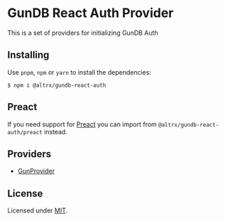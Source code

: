 # GunDB React Auth Provider

This is a set of providers for initializing GunDB Auth

## Installing

Use `pnpm`, `npm` or `yarn` to install the dependencies:

```
$ npm i @altrx/gundb-react-auth
```

## Preact

If you need support for [Preact](https://preactjs.com/) you can import from `@altrx/gundb-react-auth/preact` instead.

## Providers

- [GunProvider](https://github.com/alterx/gundb-react-auth/blob/master/docs/GunProvider.md)

## License

Licensed under [MIT](https://github.com/alterx/gundb-react-auth/blob/master/LICENSE.md).
